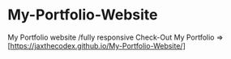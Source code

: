 # My-Portfolio-Website
My Portfolio website /fully responsive
Check-Out My Portfolio => [https://jaxthecodex.github.io/My-Portfolio-Website/]
